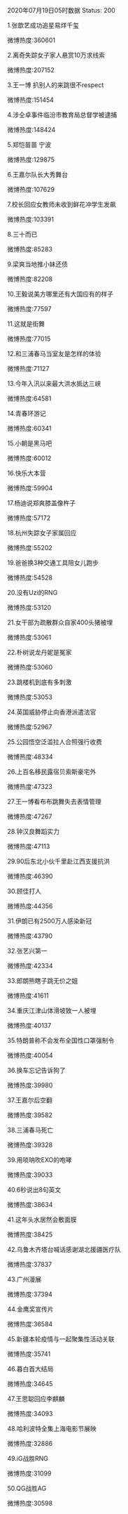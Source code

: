 2020年07月19日05时数据
Status: 200

1.张歆艺成功追星易烊千玺

微博热度:360601

2.离奇失踪女子家人悬赏10万求线索

微博热度:207152

3.王一博 扒别人的来跳很不respect

微博热度:151454

4.涉仝卓事件临汾市教育局总督学被逮捕

微博热度:148424

5.郑恺苗苗 宁波

微博热度:129875

6.王嘉尔队长大秀舞台

微博热度:107629

7.校长回应女教师未收到鲜花冲学生发飙

微博热度:103391

8.三十而已

微博热度:85283

9.梁爽当地推小妹还债

微博热度:82208

10.王毅说美方哪里还有大国应有的样子

微博热度:77597

11.这就是街舞

微博热度:77015

12.和三浦春马当室友是怎样的体验

微博热度:71127

13.今年入汛以来最大洪水抵达三峡

微博热度:64581

14.青春环游记

微博热度:60341

15.小朝是黑马吧

微博热度:60012

16.快乐大本营

微博热度:59904

17.杨迪说郑爽膝盖像杵子

微博热度:57172

18.杭州失踪女子家属回应

微博热度:55202

19.爸爸换3种交通工具陪女儿跑步

微博热度:54528

20.没有Uzi的RNG

微博热度:53120

21.女干部为疏散群众自家400头猪被埋

微博热度:53061

22.朴树说龙丹妮是冤家

微博热度:53060

23.跳楼机到底有多刺激

微博热度:53053

24.英国威胁停止向香港派遣法官

微博热度:52967

25.公园悟空泛滥拉人合照强行收费

微博热度:48334

26.上百名移民露宿贝索斯豪宅外

微博热度:47323

27.王一博看布布跳舞失去表情管理

微博热度:47267

28.钟汉良舞蹈实力

微博热度:47113

29.90后东北小伙千里赴江西支援抗洪

微博热度:46390

30.顾佳打人

微博热度:44356

31.伊朗已有2500万人感染新冠

微博热度:43790

32.张艺兴第一

微博热度:42334

33.郎朗熊瞎子跳无价之姐

微博热度:41611

34.重庆江津山体滑坡致一人被埋

微博热度:40137

35.特朗普称不会发布全国性口罩强制令

微博热度:40054

36.换车忘记告诉狗了

微博热度:39980

37.王嘉尔后空翻

微博热度:39582

38.三浦春马死亡

微博热度:39328

39.用唢呐吹EXO的咆哮

微博热度:39033

40.6秒说出8句英文

微博热度:38634

41.这年头水居然会敷面膜

微博热度:38425

42.乌鲁木齐塔台喊话感谢湖北援疆医疗队

微博热度:37837

43.广州漫展

微博热度:37394

44.金鹰奖宣传片

微博热度:36584

45.新疆本轮疫情与一起聚集性活动关联

微博热度:35741

46.暮白首大结局

微博热度:34645

47.王思聪回应李麒麟

微博热度:34093

48.哈利波特全集上海电影节展映

微博热度:32886

49.iG战胜RNG

微博热度:31099

50.QG战胜AG

微博热度:30598

